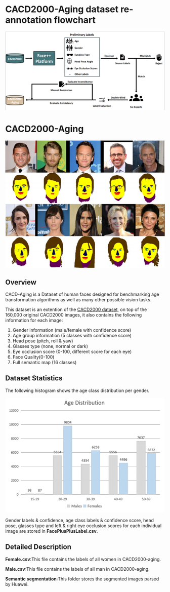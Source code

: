 # CACD2000-Aging dataset re-annotation flowchart
<div><img src=./images/dataset_pipeline.png></div>

# CACD2000-Aging

<div><img src=./images/dataset_samples.jpg></div>

## Overview
CACD-Aging is a Dataset of human faces designed for benchmarking age transformation algorithms as well as many other possible vision tasks.

This dataset is an extention of the [CACD2000 dataset](http://bcsiriuschen.github.io/CARC/), on top of the 160,000 original CACD2000 images, it also contains the following information for each image:
1. Gender information (male/female with confidence score)
2. Age group information (5 classes with confidence score)
3. Head pose (pitch, roll & yaw)
4. Glasses type (none, normal or dark)
5. Eye occlusion score (0-100, different score for each eye)
6. Face Quality(0-100)
8. Full semantic map (16 classes)

## Dataset Statistics
The following histogram shows the age class distribution per gender.

<div><img src=./images/age_distribution.png></div>

Gender labels & confidence, age class labels & confidence score, head pose, glasses type and left & right eye occlusion scores for each individual image are stored in **FacePlusPlusLabel.csv**.

## Detailed Description

**Female.csv**:This file contains the labels of all women in CACD2000-aging.

**Male.csv**:This file contains the labels of all man in CACD2000-aging.

**Semantic segmentation**:This folder stores the segmented images parsed by Huawei.
